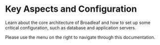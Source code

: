 # Key Aspects and Configuration

Learn about the core architecture of Broadleaf and how to set up some critical configuration, such as database and application servers.

Please use the menu on the right to navigate through this documentation.
